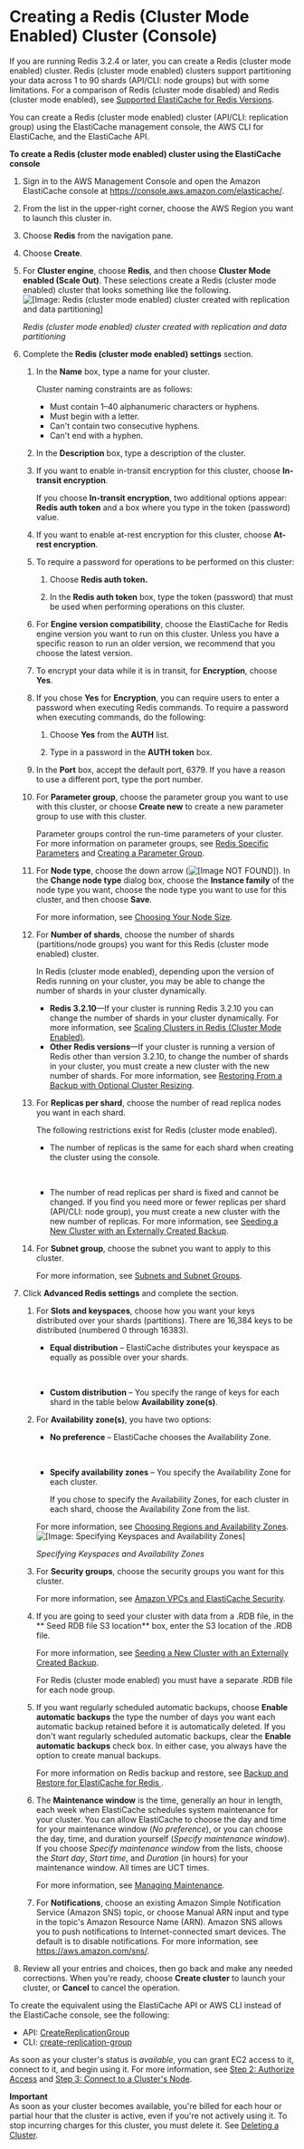 # Creating a Redis \(Cluster Mode Enabled\) Cluster \(Console\)<a name="Clusters.Create.CON.RedisCluster"></a>

If you are running Redis 3\.2\.4 or later, you can create a Redis \(cluster mode enabled\) cluster\. Redis \(cluster mode enabled\) clusters support partitioning your data across 1 to 90 shards \(API/CLI: node groups\) but with some limitations\. For a comparison of Redis \(cluster mode disabled\) and Redis \(cluster mode enabled\), see [Supported ElastiCache for Redis Versions](supported-engine-versions.md)\.

You can create a Redis \(cluster mode enabled\) cluster \(API/CLI: replication group\) using the ElastiCache management console, the AWS CLI for ElastiCache, and the ElastiCache API\.

**To create a Redis \(cluster mode enabled\) cluster using the ElastiCache console**

1. Sign in to the AWS Management Console and open the Amazon ElastiCache console at [https://console\.aws\.amazon\.com/elasticache/](https://console.aws.amazon.com/elasticache/)\.

1. From the list in the upper\-right corner, choose the AWS Region you want to launch this cluster in\.

1. Choose **Redis** from the navigation pane\.

1. Choose **Create**\.

1. For **Cluster engine**, choose **Redis**, and then choose **Cluster Mode enabled \(Scale Out\)**\. These selections create a Redis \(cluster mode enabled\) cluster that looks something like the following\.  
![\[Image: Redis (cluster mode enabled) cluster created with replication and data partitioning\]](http://docs.aws.amazon.com/AmazonElastiCache/latest/red-ug/images/ElastiCacheClusters-Redis-Clustering.png)

   *Redis \(cluster mode enabled\) cluster created with replication and data partitioning*

1. Complete the **Redis \(cluster mode enabled\) settings** section\.

   1. In the **Name** box, type a name for your cluster\.

      Cluster naming constraints are as follows:
      + Must contain 1–40 alphanumeric characters or hyphens\.
      + Must begin with a letter\.
      + Can't contain two consecutive hyphens\.
      + Can't end with a hyphen\.

   1. In the **Description** box, type a description of the cluster\.

   1. If you want to enable in\-transit encryption for this cluster, choose **In\-transit encryption**\.

      If you choose **In\-transit encryption**, two additional options appear: **Redis auth token** and a box where you type in the token \(password\) value\.

   1. If you want to enable at\-rest encryption for this cluster, choose **At\-rest encryption**\.

   1. To require a password for operations to be performed on this cluster:

      1. Choose **Redis auth token\.**

      1. In the **Redis auth token** box, type the token \(password\) that must be used when performing operations on this cluster\.

   1. For **Engine version compatibility**, choose the ElastiCache for Redis engine version you want to run on this cluster\. Unless you have a specific reason to run an older version, we recommend that you choose the latest version\.

   1. To encrypt your data while it is in transit, for **Encryption**, choose **Yes**\.

   1. If you chose **Yes** for **Encryption**, you can require users to enter a password when executing Redis commands\. To require a password when executing commands, do the following:

      1. Choose **Yes** from the **AUTH** list\.

      1. Type in a password in the **AUTH token** box\.

   1. In the **Port** box, accept the default port, 6379\. If you have a reason to use a different port, type the port number\.

   1. For **Parameter group**, choose the parameter group you want to use with this cluster, or choose **Create new** to create a new parameter group to use with this cluster\.

      Parameter groups control the run\-time parameters of your cluster\. For more information on parameter groups, see [Redis Specific Parameters](ParameterGroups.Redis.md) and [Creating a Parameter Group](ParameterGroups.Creating.md)\.

   1. For **Node type**, choose the down arrow \(![\[Image NOT FOUND\]](http://docs.aws.amazon.com/AmazonElastiCache/latest/red-ug/images/ElastiCache-DnArrow.png)\)\. In the **Change node type** dialog box, choose the **Instance family** of the node type you want, choose the node type you want to use for this cluster, and then choose **Save**\.

      For more information, see [Choosing Your Node Size](nodes-select-size.md#CacheNodes.SelectSize)\.

   1. For **Number of shards**, choose the number of shards \(partitions/node groups\) you want for this Redis \(cluster mode enabled\) cluster\.

      In Redis \(cluster mode enabled\), depending upon the version of Redis running on your cluster, you may be able to change the number of shards in your cluster dynamically\.
      + **Redis 3\.2\.10**—If your cluster is running Redis 3\.2\.10 you can change the number of shards in your cluster dynamically\. For more information, see [Scaling Clusters in Redis \(Cluster Mode Enabled\)](scaling-redis-cluster-mode-enabled.md)\.
      + **Other Redis versions**—If your cluster is running a version of Redis other than version 3\.2\.10, to change the number of shards in your cluster, you must create a new cluster with the new number of shards\. For more information, see [Restoring From a Backup with Optional Cluster Resizing](backups-restoring.md)\.

   1. For **Replicas per shard**, choose the number of read replica nodes you want in each shard\.

      The following restrictions exist for Redis \(cluster mode enabled\)\.
      + The number of replicas is the same for each shard when creating the cluster using the console\.

         
      + The number of read replicas per shard is fixed and cannot be changed\. If you find you need more or fewer replicas per shard \(API/CLI: node group\), you must create a new cluster with the new number of replicas\. For more information, see [Seeding a New Cluster with an Externally Created Backup](backups-seeding-redis.md)\.

   1. For **Subnet group**, choose the subnet you want to apply to this cluster\.

      For more information, see [Subnets and Subnet Groups](SubnetGroups.md)\.

1. Click **Advanced Redis settings** and complete the section\.

   1. For **Slots and keyspaces**, choose how you want your keys distributed over your shards \(partitions\)\. There are 16,384 keys to be distributed \(numbered 0 through 16383\)\.
      + **Equal distribution** – ElastiCache distributes your keyspace as equally as possible over your shards\.

         
      + **Custom distribution** – You specify the range of keys for each shard in the table below **Availability zone\(s\)**\.

   1. For **Availability zone\(s\)**, you have two options:
      + **No preference** – ElastiCache chooses the Availability Zone\.

         
      + **Specify availability zones** – You specify the Availability Zone for each cluster\.

        If you chose to specify the Availability Zones, for each cluster in each shard, choose the Availability Zone from the list\.

      For more information, see [Choosing Regions and Availability Zones](RegionsAndAZs.md)\.  
![\[Image: Specifying Keyspaces and Availability Zones\]](http://docs.aws.amazon.com/AmazonElastiCache/latest/red-ug/images/ElastiCache-ClusterOn-Slots-AZs.png)

      *Specifying Keyspaces and Availability Zones*

   1. For **Security groups**, choose the security groups you want for this cluster\.

      For more information, see [Amazon VPCs and ElastiCache Security](VPCs.md)\.

   1. If you are going to seed your cluster with data from a \.RDB file, in the ** Seed RDB file S3 location** box, enter the S3 location of the \.RDB file\.

      For more information, see [Seeding a New Cluster with an Externally Created Backup](backups-seeding-redis.md)\.

      For Redis \(cluster mode enabled\) you must have a separate \.RDB file for each node group\.

   1. If you want regularly scheduled automatic backups, choose **Enable automatic backups** the type the number of days you want each automatic backup retained before it is automatically deleted\. If you don't want regularly scheduled automatic backups, clear the **Enable automatic backups** check box\. In either case, you always have the option to create manual backups\.

      For more information on Redis backup and restore, see [Backup and Restore for ElastiCache for Redis ](backups.md)\.

   1. The **Maintenance window** is the time, generally an hour in length, each week when ElastiCache schedules system maintenance for your cluster\. You can allow ElastiCache to choose the day and time for your maintenance window \(*No preference*\), or you can choose the day, time, and duration yourself \(*Specify maintenance window*\)\. If you choose *Specify maintenance window* from the lists, choose the *Start day*, *Start time*, and *Duration* \(in hours\) for your maintenance window\. All times are UCT times\.

      For more information, see [Managing Maintenance](maintenance-window.md)\.

   1. For **Notifications**, choose an existing Amazon Simple Notification Service \(Amazon SNS\) topic, or choose Manual ARN input and type in the topic's Amazon Resource Name \(ARN\)\. Amazon SNS allows you to push notifications to Internet\-connected smart devices\. The default is to disable notifications\. For more information, see [https://aws\.amazon\.com/sns/](https://aws.amazon.com/sns/)\.

1. Review all your entries and choices, then go back and make any needed corrections\. When you're ready, choose **Create cluster** to launch your cluster, or **Cancel** to cancel the operation\.

To create the equivalent using the ElastiCache API or AWS CLI instead of the ElastiCache console, see the following: 
+ API: [CreateReplicationGroup](https://docs.aws.amazon.com/AmazonElastiCache/latest/APIReference/API_CreateReplicationGroup.html)
+ CLI: [create\-replication\-group](https://docs.aws.amazon.com/cli/latest/reference/elasticache/create-replication-group.html)

As soon as your cluster's status is *available*, you can grant EC2 access to it, connect to it, and begin using it\. For more information, see [Step 2: Authorize Access](GettingStarted.AuthorizeAccess.md) and [Step 3: Connect to a Cluster's Node](GettingStarted.ConnectToCacheNode.md)\.

**Important**  
As soon as your cluster becomes available, you're billed for each hour or partial hour that the cluster is active, even if you're not actively using it\. To stop incurring charges for this cluster, you must delete it\. See [Deleting a Cluster](Clusters.Delete.md)\. 